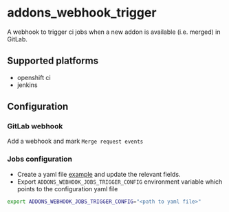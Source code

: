 # addons_webhook_trigger

A webhook to trigger ci jobs when a new addon is available (i.e. merged) in GitLab.

## Supported platforms
- openshift ci
- jenkins

## Configuration

### GitLab webhook

Add a webhook and mark `Merge request events`

### Jobs configuration
- Create a yaml file [example](config-examples/addons-webhook-trigger-config.example.yaml) and update the relevant fields.
- Export `ADDONS_WEBHOOK_JOBS_TRIGGER_CONFIG` environment variable which points to the configuration yaml file

```bash
export ADDONS_WEBHOOK_JOBS_TRIGGER_CONFIG="<path to yaml file>"
```
